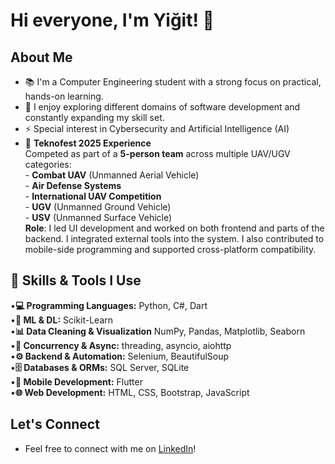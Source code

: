 # Hi everyone, I'm Yiğit! 👋

## About Me
- 📚 I'm a Computer Engineering student with a strong focus on practical, hands-on learning.
- 🤝 I enjoy exploring different domains of software development and constantly expanding my skill set.
- ⚡ Special interest in Cybersecurity and Artificial Intelligence (AI)
- 🚀 **Teknofest 2025 Experience**  
        Competed as part of a **5-person team** across multiple UAV/UGV categories:  
        - **Combat UAV** (Unmanned Aerial Vehicle)  
        - **Air Defense Systems**  
        - **International UAV Competition**  
        - **UGV** (Unmanned Ground Vehicle)  
        - **USV** (Unmanned Surface Vehicle)  
  **Role**: I led UI development and worked on both frontend and parts of the backend. I integrated external tools into the system. I also contributed to mobile-side programming and supported cross-platform compatibility.

## 🔧 Skills & Tools I Use

•**💻 Programming Languages:** Python, C#, Dart  
•**🧠 ML & DL:** Scikit-Learn  
•**📊 Data Cleaning & Visualization** NumPy, Pandas, Matplotlib, Seaborn  
•**🧵 Concurrency & Async:** threading, asyncio, aiohttp  
•**⚙️ Backend & Automation:** Selenium, BeautifulSoup  
•**🗄️ Databases & ORMs:** SQL Server, SQLite  
•**📱 Mobile Development:** Flutter  
•**🌐 Web Development:** HTML, CSS, Bootstrap, JavaScript  


## Let's Connect
- Feel free to connect with me on [LinkedIn](https://www.linkedin.com/in/yiğit-can-aktürk-6b48262b6/)!
